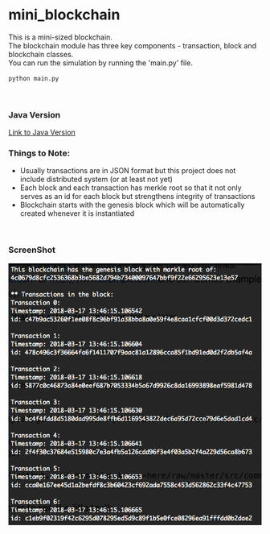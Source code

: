 # mini_blockchain

This is a mini-sized blockchain. <br/>
The blockchain module has three key components - transaction, block and blockchain classes. <br/>
You can run the simulation by running the 'main.py' file.

```python
python main.py
```

<br/>

### Java Version
[Link to Java Version](https://github.com/ChHeYo/block)

### Things to Note:

* Usually transactions are in JSON format but this project does not include distributed system (or at least not yet)
* Each block and each transaction has merkle root so that it not only serves as an id for each block but strengthens integrity of transactions
* Blockchain starts with the genesis block which will be automatically created whenever it is instantiated

<br/>

### ScreenShot

![Screenshot](https://github.com/ChHeYo/mini_blockchain/blob/master/raw/demo_shot.png)
